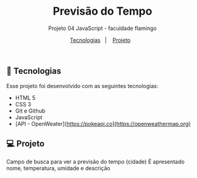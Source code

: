 <h1 align="center"> Previsão do Tempo </h1>

<p align="center">
Projeto 04 JavaScript - faculdade flamingo
</p>

<p align="center">
  <a href="#-tecnologias">Tecnologias</a>&nbsp;&nbsp;&nbsp;|&nbsp;&nbsp;&nbsp;
  <a href="#-projeto">Projeto</a>&nbsp;&nbsp;&nbsp;
</p>

<br>


## 🚀 Tecnologias

Esse projeto foi desenvolvido com as seguintes tecnologias:

- HTML 5
- CSS 3
- Git e Github
- JavaScript
- [API - OpenWeater](https://pokeapi.co](https://openweathermap.org)

## 💻 Projeto

Campo de busca para ver a previsão do tempo (cidade) É apresentado nome, temperatura, umidade e descrição
